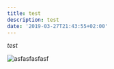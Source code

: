 ```yaml
---
title: test
description: test
date: '2019-03-27T21:43:55+02:00'
---
```

_test_

![asfasfasfasf](/images/uploads/sculpture5.jpg)
